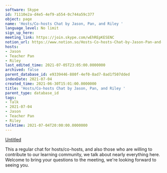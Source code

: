 ```yaml
---
software: Skype
id: 71110e2a-d4e5-4ef9-a554-0c744a59c377
object: page
name: 'Hosts/Co-hosts Chat by Jason, Pan, and Riley '
language_level: No limit
sign_up_here: 
meeting_link: https://join.skype.com/wEhREpKESENC
notion_url: https://www.notion.so/Hosts-Co-hosts-Chat-by-Jason-Pan-and-Riley-71110e2ad4e54ef9a5540c744a59c377
hosts:
- Jason
- Teacher Pan
- Riley
last_edited_time: 2021-07-05T23:05:00.0000000
archived: false
parent_database_id: e9339446-880f-4ef0-8ad7-8ad1f507dded
indexDate: 2021-07-04
created_time: 2021-06-30T15:01:00.0000000
title: 'Hosts/Co-hosts Chat by Jason, Pan, and Riley '
parent_type: database_id
tags:
- Talk
- 2021-07-04
- Jason
- Teacher Pan
- Riley
talktime: 2021-07-04T20:00:00.0000000
---
```




[Untitled](https://www.notion.so/d637a27eb33f44cbb92a56c3359cc567)   

This a regular chat for hosts/co-hosts, and also those who are willing to contribute to our learning community, we talk about nearly everything here. Welcome to bring your questions to the meeting, we're looking forward to seeing you.


